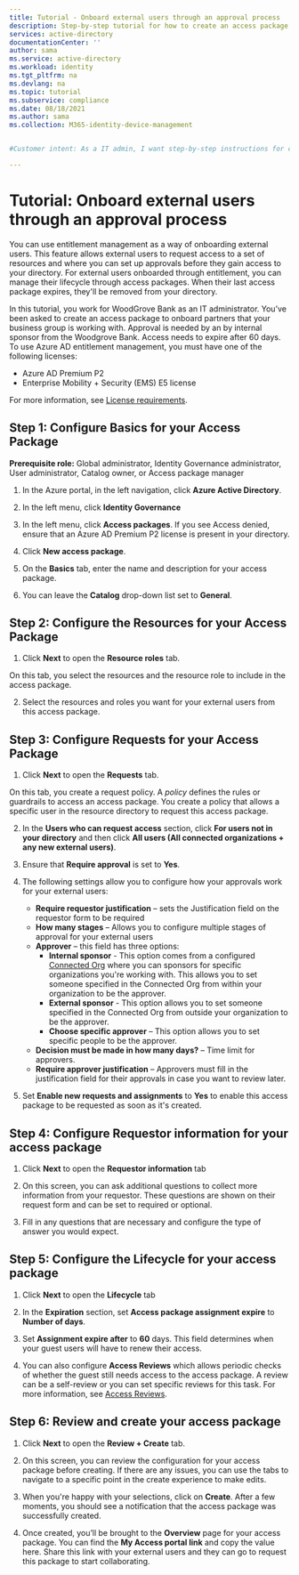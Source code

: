 ```yaml
---
title: Tutorial - Onboard external users through an approval process
description: Step-by-step tutorial for how to create an access package for external users requiring approvals in Azure Active Directory entitlement management.
services: active-directory
documentationCenter: ''
author: sama
ms.service: active-directory
ms.workload: identity
ms.tgt_pltfrm: na
ms.devlang: na
ms.topic: tutorial
ms.subservice: compliance
ms.date: 08/18/2021
ms.author: sama
ms.collection: M365-identity-device-management


#Customer intent: As a IT admin, I want step-by-step instructions for creating an access package for managing external users through approvals.

---
```

# Tutorial: Onboard external users through an approval process

You can use entitlement management as a way of onboarding external users. This feature allows external users to request access to a set of resources and where you can set up approvals before they gain access to your directory. For external users onboarded through entitlement, you can manage their lifecycle through access packages. When their last access package expires, they'll be removed from your directory.

In this tutorial, you work for WoodGrove Bank as an IT administrator. You’ve been asked to create an access package to onboard partners that your business group is working with.
Approval is needed by an by internal sponsor from the Woodgrove Bank. Access needs to expire after 60 days. 
To use Azure AD entitlement management, you must have one of the following licenses:

- Azure AD Premium P2
- Enterprise Mobility + Security (EMS) E5 license

For more information, see [License requirements](entitlement-management-overview.md#license-requirements).

## Step 1: Configure Basics for your Access Package

**Prerequisite role:** Global administrator, Identity Governance administrator, User administrator, Catalog owner, or Access package manager

1. In the Azure portal, in the left navigation, click **Azure Active Directory**.

2. In the left menu, click **Identity Governance**

3. In the left menu, click **Access packages**. If you see Access denied, ensure that an Azure AD Premium P2 license is present in your directory.

4. Click **New access package**.

5. On the **Basics** tab, enter the name and description for your access package.

6. You can leave the **Catalog** drop-down list set to **General**.

## Step 2: Configure the Resources for your Access Package

1. Click **Next** to open the **Resource roles** tab.
 
 On this tab, you select the resources and the resource role to include in the access package.

2. Select the resources and roles you want for your external users from this access package.

## Step 3: Configure Requests for your Access Package

1. Click **Next** to open the **Requests** tab.

On this tab, you create a request policy. A *policy* defines the rules or guardrails to access an access package. You create a policy that allows a specific user in the resource directory to request this access package.

2. In the **Users who can request access** section, click **For users not in your directory** and then click **All users (All connected organizations + any new external users)**.

3. Ensure that **Require approval** is set to **Yes**.

4. The following settings allow you to configure how your approvals work for your external users:

    * **Require requestor justification** – sets the Justification field on the requestor form to be required
    * **How many stages** – Allows you to configure multiple stages of approval for your external users
    * **Approver** – this field has three options:
      * **Internal sponsor** -  This option comes from a configured [Connected Org](https://docs.microsoft.com/azure/active-directory/governance/entitlement-management-organization) where you can sponsors for specific organizations you're working with. This allows you to set someone specified in the Connected Org from within your organization to be the approver. 
      * **External sponsor** - This option allows you to set someone specified in the Connected Org from outside your organization to be the approver.
      * **Choose specific approver** – This option allows you to set specific people to be the approver.
    * **Decision must be made in how many days?** – Time limit for approvers.
    * **Require approver justification** – Approvers must fill in the justification field for their approvals in case you want to review later.

5.	Set **Enable new requests and assignments** to **Yes** to enable this access package to be requested as soon as it's created.

## Step 4: Configure Requestor information for your access package

1.	Click **Next** to open the **Requestor information** tab

2.	On this screen, you can ask additional questions to collect more information from your requestor. These questions are shown on their request form and can be set to required or optional.

3.	Fill in any questions that are necessary and configure the type of answer you would expect.

## Step 5: Configure the Lifecycle for your access package

1. Click **Next** to open the **Lifecycle** tab

2.	In the **Expiration** section, set **Access package assignment expire** to **Number of days**.

3.	Set **Assignment expire after** to **60** days. This field determines when your guest users will have to renew their access.

4.	You can also configure **Access Reviews** which allows periodic checks of whether the guest still needs access to the access package. A review can be a self-review or you can set specific reviews for this task. For more information, see [Access Reviews](entitlement-management-access-reviews-create.md).

## Step 6: Review and create your access package

1.	Click **Next** to open the **Review + Create** tab.

2.	On this screen, you can review the configuration for your access package before creating. If there are any issues, you can use the tabs to navigate to a specific point in the create experience to make edits.

3.	When you're happy with your selections, click on **Create**. After a few moments, you should see a notification that the access package was successfully created.

4.	Once created, you’ll be brought to the **Overview** page for your access package. You can find the **My Access portal link** and copy the value here. Share this link with your external users and they can go to request this package to start collaborating.
